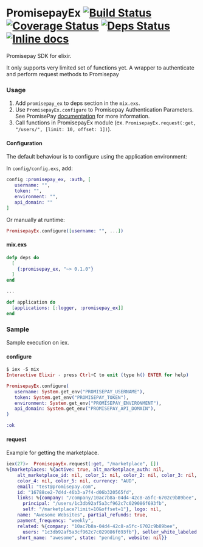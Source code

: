 # PromisepayEx [![Build Status](https://circleci.com/gh/psyfear/promisepay_ex.svg?style=shield&circle-token=:circle-token "Build Status")](https://circleci.com/gh/psyfear/promisepay_ex) [![Coverage Status](https://coveralls.io/repos/github/psyfear/promisepay_ex/badge.svg?branch=master)](https://coveralls.io/github/psyfear/promisepay_ex?branch=master) [![Deps Status](https://beta.hexfaktor.org/badge/all/github/parroty/extwitter.svg)](https://beta.hexfaktor.org/github/parroty/extwitter) [![Inline docs](https://inch-ci.org/github/psyfear/promisepay_ex.svg)](https://inch-ci.org/github/psyfear/promisepay_ex)

Promisepay SDK for elixir.

It only supports very limited set of functions yet. A wrapper to authenticate and perform request methods to Promisepay

### Usage
1. Add `promisepay_ex` to deps section in the `mix.exs`.
2. Use `PromisepayEx.configure` to Promisepay Authentication Parameters. See PromisePay <a href="https://reference.promisepay.com/" target="_blank">documentation</a> for more information.
3. Call functions in PromisepayEx module (ex. `PromisepayEx.request(:get, "/users/", [limit: 10, offset: 1])`).

#### Configuration

The default behaviour is to configure using the application environment:

In `config/config.exs`, add:

```elixir
config :promisepay_ex, :auth, [
   username: "",
   token: "",
   environment: "",
   api_domain: ""
]
```

Or manually at runtime:

```elixir
PromisepayEx.configure([username: "", ...])
```

#### mix.exs
```elixir
defp deps do
  [
    {:promisepay_ex, "~> 0.1.0"}
  ]
end

...

def application do
  [applications: [:logger, :promisepay_ex]]
end
```

### Sample
Sample execution on iex.

#### configure
```Elixir
$ iex -S mix
Interactive Elixir - press Ctrl+C to exit (type h() ENTER for help)
```
```Elixir
PromisepayEx.configure(
   username: System.get_env("PROMISEPAY_USERNAME"),
   token: System.get_env("PROMISEPAY_TOKEN"),
   environment: System.get_env("PROMISEPAY_ENVIRONMENT"),
   api_domain: System.get_env("PROMISEPAY_API_DOMAIN"),
)

:ok
```

#### request
Example for getting the marketplace.
```Elixir
iex(27)>  PromisepayEx.request(:get, "/marketplace", [])
%{marketplaces: %{active: true, alt_marketplace_auth: nil,
    alt_marketplace_id: nil, color_1: nil, color_2: nil, color_3: nil,
    color_4: nil, color_5: nil, currency: "AUD",
    email: "test@promisepay.com",
    id: "16788ce2-7d4d-46b3-a7f4-d06b320565fd",
    links: %{company: "/company/10ac7b8a-04d4-42c8-a5fc-6702c9b89bee",
      principal: "/users/1c3db92af5a3cf962c7c029086f693fb",
      self: "/marketplace?limit=10&offset=1"}, logo: nil,
    name: "Awesome Websites", partial_refunds: true,
    payment_frequency: "weekly",
    related: %{company: "10ac7b8a-04d4-42c8-a5fc-6702c9b89bee",
      users: "1c3db92af5a3cf962c7c029086f693fb"}, seller_white_labeled: false,
    short_name: "awesome", state: "pending", website: nil}}
```
